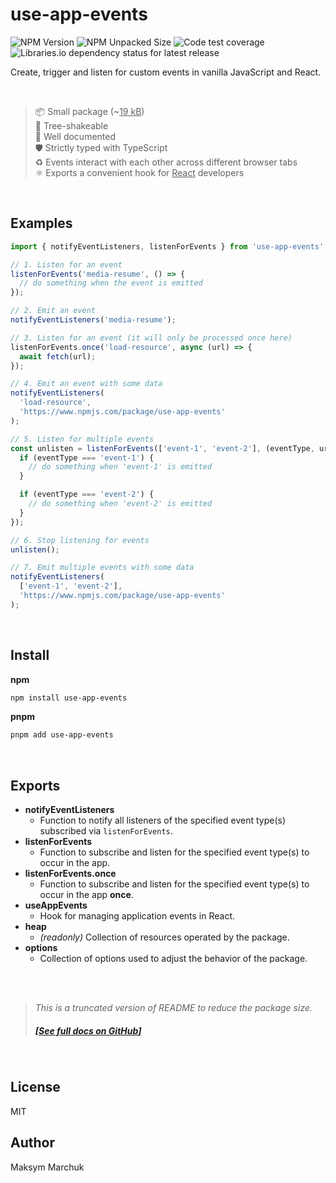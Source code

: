 # use-app-events

![NPM Version](https://img.shields.io/npm/v/use-app-events?color=%2340bb12) ![NPM Unpacked Size](https://img.shields.io/npm/unpacked-size/use-app-events?color=%2340bb12) ![Code test coverage](https://img.shields.io/badge/coverage-100%25-40bb12?logo=100) ![Libraries.io dependency status for latest release](https://img.shields.io/librariesio/release/npm/use-app-events)

Create, trigger and listen for custom events in vanilla JavaScript and React.

<br/>

> 📦 Small package (~<u>19 kB</u>)  
> 🍃 Tree-shakeable  
> 📝 Well documented  
> 🛡️ Strictly typed with TypeScript  
> ♻️ Events interact with each other across different browser tabs  
> ⚛️ Exports a convenient hook for <u>React</u> developers

<br/>

## Examples

```js
import { notifyEventListeners, listenForEvents } from 'use-app-events';

// 1. Listen for an event
listenForEvents('media-resume', () => {
  // do something when the event is emitted
});

// 2. Emit an event
notifyEventListeners('media-resume');

// 3. Listen for an event (it will only be processed once here)
listenForEvents.once('load-resource', async (url) => {
  await fetch(url);
});

// 4. Emit an event with some data
notifyEventListeners(
  'load-resource',
  'https://www.npmjs.com/package/use-app-events'
);

// 5. Listen for multiple events
const unlisten = listenForEvents(['event-1', 'event-2'], (eventType, url) => {
  if (eventType === 'event-1') {
    // do something when 'event-1' is emitted
  }

  if (eventType === 'event-2') {
    // do something when 'event-2' is emitted
  }
});

// 6. Stop listening for events
unlisten();

// 7. Emit multiple events with some data
notifyEventListeners(
  ['event-1', 'event-2'],
  'https://www.npmjs.com/package/use-app-events'
);
```

<br/>

## Install

**npm**

```bash
npm install use-app-events
```

**pnpm**

```bash
pnpm add use-app-events
```

<br/>

## Exports

- **notifyEventListeners**
  - Function to notify all listeners of the specified event type(s) subscribed via `listenForEvents`.
- **listenForEvents**
  - Function to subscribe and listen for the specified event type(s) to occur in the app.
- **listenForEvents.once**
  - Function to subscribe and listen for the specified event type(s) to occur in the app **once**.
- **useAppEvents**
  - Hook for managing application events in React.
- **heap**
  - _(readonly)_ Collection of resources operated by the package.
- **options**
  - Collection of options used to adjust the behavior of the package.

<br/>
<br/>

> _This is a truncated version of README to reduce the package size._
>
> ##### [[_See full docs on GitHub_]](https://github.com/aimtbr/use-app-events?tab=readme-ov-file#use-app-events)

<br/>

## License

MIT

## Author

Maksym Marchuk

